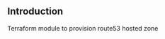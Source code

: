 ## Introduction
Terraform module to provision route53 hosted zone 

<!-- BEGIN_TF_DOCS -->
<!-- END_TF_DOCS -->

